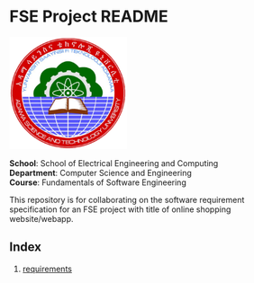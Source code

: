 # FSE Project README

<img alt="ASTU-logo" height="200px" src="media/astu-logo.png"></img>

**School**: School of Electrical Engineering and Computing  
**Department**: Computer Science and Engineering  
**Course**: Fundamentals of Software Engineering  

This repository is for collaborating on the software requirement specification for an FSE project with title of online shopping website/webapp.

## Index

1. [requirements](SRS/requirements.md)